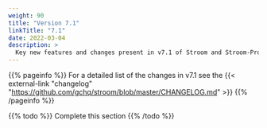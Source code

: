 ```yaml
---
weight: 90
title: "Version 7.1"
linkTitle: "7.1"
date: 2022-03-04
description: >
  Key new features and changes present in v7.1 of Stroom and Stroom-Proxy.
---
```


{{% pageinfo %}}
For a detailed list of the changes in v7.1 see the {{< external-link "changelog" "https://github.com/gchq/stroom/blob/master/CHANGELOG.md" >}} 
{{% /pageinfo %}}

{{% todo %}}
Complete this section
{{% /todo %}}

